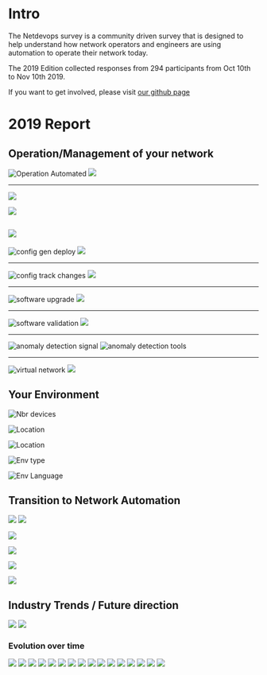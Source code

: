 

# Intro

The Netdevops survey is a community driven survey that is designed to help understand how network operators and engineers are using automation to operate their network today.

The 2019 Edition collected responses from 294 participants from Oct 10th to Nov 10th 2019. 

If you want to get involved, please visit [our github page](https://github.com/dgarros/netdevops-survey/)

# 2019 Report
## Operation/Management of your network 

![Operation Automated](../graphs/png/netdevops_survey_2019_operation-automated_tool.png)
![](../graphs/png/netdevops_survey_operation-automated_compare.png)

--------------

![](../graphs/png/netdevops_survey_2019_prod-changes_stack.png)

![](../graphs/png/netdevops_survey_2019_config-decide-changes_pie.png)

![](../graphs/png/netdevops_survey_2019_config-automated-changes_pie.png)
--------------

![config gen deploy](../graphs/png/netdevops_survey_2019_config-gen-deploy_tool.png)
![](../graphs/png/netdevops_survey_config-gen-deploy_compare.png)

--------------

![config track changes](../graphs/png/netdevops_survey_2019_config-track-changes_tool.png)
![](../graphs/png/netdevops_survey_config-track-changes_compare.png)

--------------

![software upgrade](../graphs/png/netdevops_survey_2019_software-upgrade_tool.png)
![](../graphs/png/netdevops_survey_software-upgrade_compare.png)

--------------

![software validation](../graphs/png/netdevops_survey_2019_software-validation_tool.png)
![](../graphs/png/netdevops_survey_software-validation_compare.png)

--------------

![anomaly detection signal](../graphs/png/netdevops_survey_2019_anomaly-detection-signal_tool.png)
![anomaly detection tools](../graphs/png/netdevops_survey_2019_anomaly-detection-sources_tool.png)

--------------

![virtual network](../graphs/png/netdevops_survey_2019_env-virtual-network_tool.png)
![](../graphs/png/netdevops_survey_env-virtual-network_compare.png)

## Your Environment

![Nbr devices](../graphs/png/netdevops_survey_2019_env-nbr-devices_bar.png)

![Location](../graphs/png/netdevops_survey_2019_env-location_pie.png)

![Location](../graphs/png/netdevops_survey_2019_env-vendors_tool.png)

![Env type](../graphs/png/netdevops_survey_2019_env-type_tool.png)

![Env Language](../graphs/png/netdevops_survey_2019_env-language_stack.png)

## Transition to Network Automation

![](../graphs/png/netdevops_survey_2019_transition-self-find-time_tool.png)
![](../graphs/png/netdevops_survey_2019_transition-self-how-long_pie.png)

![](../graphs/png/netdevops_survey_2019_transition-self-nbr-hours_pie.png)

![](../graphs/png/netdevops_survey_2019_transition-team-actions_tool.png)

![](../graphs/png/netdevops_survey_2019_transition-team-how-long_pie.png)

![](../graphs/png/netdevops_survey_2019_org-preference_bar.png)

## Industry Trends / Future direction

![](../graphs/png/netdevops_survey_2019_trend-tools_stack.png)
![](../graphs/png/netdevops_survey_2019_trend-topics_stack.png)

### Evolution over time
![](../graphs/png/netdevops_survey_trend-tools_trend-tools-ansible_compare.png)
![](../graphs/png/netdevops_survey_trend-tools_trend-tools-chef_compare.png)
![](../graphs/png/netdevops_survey_trend-tools_trend-tools-ci_compare.png)
![](../graphs/png/netdevops_survey_trend-tools_trend-tools-git_compare.png)
![](../graphs/png/netdevops_survey_trend-tools_trend-tools-keyword-testing_compare.png)
![](../graphs/png/netdevops_survey_trend-tools_trend-tools-napalm_compare.png)
![](../graphs/png/netdevops_survey_trend-tools_trend-tools-puppet_compare.png)
![](../graphs/png/netdevops_survey_trend-tools_trend-tools-saltstack_compare.png)
![](../graphs/png/netdevops_survey_trend-tools_trend-tools-stackstorm_compare.png)
![](../graphs/png/netdevops_survey_trend-topics_trend-topics-chatops_compare.png)
![](../graphs/png/netdevops_survey_trend-topics_trend-topics-ci-cd_compare.png)
![](../graphs/png/netdevops_survey_trend-topics_trend-topics-devops_compare.png)
![](../graphs/png/netdevops_survey_trend-topics_trend-topics-event-driven_compare.png)
![](../graphs/png/netdevops_survey_trend-topics_trend-topics-iac_compare.png)
![](../graphs/png/netdevops_survey_trend-topics_trend-topics-ibns_compare.png)
![](../graphs/png/netdevops_survey_trend-topics_trend-topics-telemetry-streaming_compare.png)